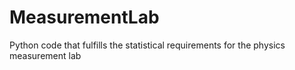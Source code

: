 # MeasurementLab
Python code that fulfills the statistical requirements for the physics measurement lab 
